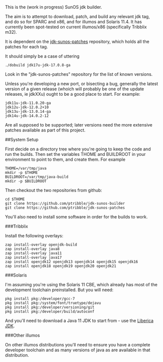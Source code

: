 This is the (work in progress) SunOS jdk builder.

The aim is to attempt to download, patch, and build any relevant jdk tag,
and do so for SPARC and x86, and for illumos and Solaris 11.4. It has
currently been spot-tested on current illumos/x86 (specifically Tribblix
m32).

It is dependent on the
[jdk-sunos-patches](https://github.com/ptribble/jdk-sunos-patches)
repository, which holds all the patches for each tag.

It should simply be a case of uttering

    ./dobuild jdk17u-jdk-17.0.8-ga

Look in the "jdk-sunos-patches" repository for the list of known versions.

Unless you're developing a new port, or bisecting a bug, generally the
latest version of a given release (whoich will probably be one of the
update releases, ie jdkXXu) ought to be a good place to start. For
example:

    jdk11u-jdk-11.0.20-ga
    jdk12u-jdk-12.0.2+10
    jdk13u-jdk-13.0.14-ga
    jdk14u-jdk-14.0.2-12

Are all supposed to be supported; later versions need the more extensive
patches available as part of this project.

##System Setup

First decide on a directory tree where you're going to keep the code and
run the builds. Then set the variables THOME and BUILDROOT in your
environment to point to them, and create them. For example

    THOME=/var/tmp/java
    mkdir -p $THOME
    BUILDROOT=/var/tmp/java-build
    mkdir -p $BUILDROOT

Then checkout the two repositories from github:

    cd $THOME
    git clone https://github.com/ptribble/jdk-sunos-builder
    git clone https://github.com/ptribble/jdk-sunos-patches

You'll also need to install some software in order for the builds to work.

###Tribblix

Install the following overlays:

    zap install-overlay openjdk-build
    zap install-overlay java8
    zap install-overlay java11
    zap install-overlay java17
    zap install openjdk12 openjdk13 openjdk14 openjdk15 openjdk16
    zap install openjdk18 openjdk19 openjdk20 openjdk21

###Solaris

I'm assuming you're using the Solaris 11 CBE, which already has most of the
development toolchain preinstalled. But you will need:

    pkg install pkg:/developer/gcc-7
    pkg install pkg:/system/font/truetype/dejavu
    pkg install pkg:/developer/versioning/git
    pkg install pkg:/developer/build/autoconf

And you'll need to download a Java 11 JDK to start from - use the
[Liberica JDK](https://bell-sw.com/pages/downloads/#jdk-11-lts).

###Other illumos

On other illumos distributions you'll need to ensure you have a complete
developer toolchain and as many versions of java as are available in that
distribution.
